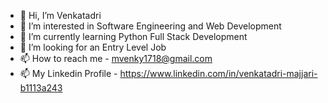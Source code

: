 - 👋 Hi, I’m Venkatadri
- 👀 I’m interested in Software Engineering and Web Development
- 🌱 I’m currently learning Python Full Stack Development
- 👀 I’m looking for an Entry Level Job
- 📫 How to reach me - mvenky1718@gmail.com
- 📫 My Linkedin Profile - https://www.linkedin.com/in/venkatadri-majjari-b1113a243
